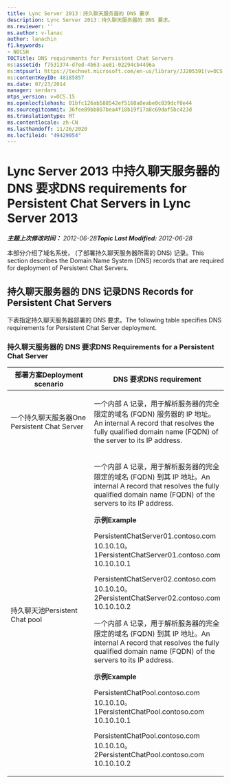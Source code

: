 ```yaml
---
title: Lync Server 2013：持久聊天服务器的 DNS 要求
description: Lync Server 2013：持久聊天服务器的 DNS 要求。
ms.reviewer: ''
ms.author: v-lanac
author: lanachin
f1.keywords:
- NOCSH
TOCTitle: DNS requirements for Persistent Chat Servers
ms:assetid: f7531374-d7ed-4b63-ae81-02294cb4496a
ms:mtpsurl: https://technet.microsoft.com/en-us/library/JJ205391(v=OCS.15)
ms:contentKeyID: 48185857
ms.date: 07/23/2014
manager: serdars
mtps_version: v=OCS.15
ms.openlocfilehash: 01bfc126ab588542ef5160a0eabe0c839dcf0e44
ms.sourcegitcommit: 36fee89bb887bea4f18b19f17a8c69daf5bc423d
ms.translationtype: MT
ms.contentlocale: zh-CN
ms.lasthandoff: 11/26/2020
ms.locfileid: "49429054"
---
```

# <a name="dns-requirements-for-persistent-chat-servers-in-lync-server-2013"></a><span data-ttu-id="f10c0-103">Lync Server 2013 中持久聊天服务器的 DNS 要求</span><span class="sxs-lookup"><span data-stu-id="f10c0-103">DNS requirements for Persistent Chat Servers in Lync Server 2013</span></span>

<div data-xmlns="http://www.w3.org/1999/xhtml">

<div class="topic" data-xmlns="http://www.w3.org/1999/xhtml" data-msxsl="urn:schemas-microsoft-com:xslt" data-cs="https://msdn.microsoft.com/">

<div data-asp="https://msdn2.microsoft.com/asp">



</div>

<div id="mainSection">

<div id="mainBody"><span data-ttu-id="f10c0-104">

<span> </span></span><span class="sxs-lookup"><span data-stu-id="f10c0-104">

<span> </span></span></span>

<span data-ttu-id="f10c0-105">_**主题上次修改时间：** 2012-06-28_</span><span class="sxs-lookup"><span data-stu-id="f10c0-105">_**Topic Last Modified:** 2012-06-28_</span></span>

<span data-ttu-id="f10c0-106">本部分介绍了域名系统， (了部署持久聊天服务器所需的 DNS) 记录。</span><span class="sxs-lookup"><span data-stu-id="f10c0-106">This section describes the Domain Name System (DNS) records that are required for deployment of Persistent Chat Servers.</span></span>

<div>

## <a name="dns-records-for-persistent-chat-servers"></a><span data-ttu-id="f10c0-107">持久聊天服务器的 DNS 记录</span><span class="sxs-lookup"><span data-stu-id="f10c0-107">DNS Records for Persistent Chat Servers</span></span>

<span data-ttu-id="f10c0-108">下表指定持久聊天服务器部署的 DNS 要求。</span><span class="sxs-lookup"><span data-stu-id="f10c0-108">The following table specifies DNS requirements for Persistent Chat Server deployment.</span></span>

### <a name="dns-requirements-for-a-persistent-chat-server"></a><span data-ttu-id="f10c0-109">持久聊天服务器的 DNS 要求</span><span class="sxs-lookup"><span data-stu-id="f10c0-109">DNS Requirements for a Persistent Chat Server</span></span>

<table>
<colgroup>
<col style="width: 50%" />
<col style="width: 50%" />
</colgroup>
<thead>
<tr class="header">
<th><span data-ttu-id="f10c0-110">部署方案</span><span class="sxs-lookup"><span data-stu-id="f10c0-110">Deployment scenario</span></span></th>
<th><span data-ttu-id="f10c0-111">DNS 要求</span><span class="sxs-lookup"><span data-stu-id="f10c0-111">DNS requirement</span></span></th>
</tr>
</thead>
<tbody>
<tr class="odd">
<td><p><span data-ttu-id="f10c0-112">一个持久聊天服务器</span><span class="sxs-lookup"><span data-stu-id="f10c0-112">One Persistent Chat Server</span></span></p></td>
<td><p><span data-ttu-id="f10c0-113">一个内部 A 记录，用于解析服务器的完全限定的域名 (FQDN) 服务器的 IP 地址。</span><span class="sxs-lookup"><span data-stu-id="f10c0-113">An internal A record that resolves the fully qualified domain name (FQDN) of the server to its IP address.</span></span></p></td>
</tr>
<tr class="even">
<td><p><span data-ttu-id="f10c0-114">持久聊天池</span><span class="sxs-lookup"><span data-stu-id="f10c0-114">Persistent Chat pool</span></span></p></td>
<td><p><span data-ttu-id="f10c0-115">一个内部 A 记录，用于解析服务器的完全限定的域名 (FQDN) 到其 IP 地址。</span><span class="sxs-lookup"><span data-stu-id="f10c0-115">An internal A record that resolves the fully qualified domain name (FQDN) of the servers to its IP address.</span></span></p>
<p><span data-ttu-id="f10c0-116"><strong>示例</strong></span><span class="sxs-lookup"><span data-stu-id="f10c0-116"><strong>Example</strong></span></span></p>
<p><span data-ttu-id="f10c0-117">PersistentChatServer01.contoso.com 10.10.10。1</span><span class="sxs-lookup"><span data-stu-id="f10c0-117">PersistentChatServer01.contoso.com     10.10.10.1</span></span></p>
<p><span data-ttu-id="f10c0-118">PersistentChatServer02.contoso.com 10.10.10。2</span><span class="sxs-lookup"><span data-stu-id="f10c0-118">PersistentChatServer02.contoso.com     10.10.10.2</span></span></p>
<p><span data-ttu-id="f10c0-119">一个内部 A 记录，用于解析服务器的完全限定的域名 (FQDN) 到其 IP 地址。</span><span class="sxs-lookup"><span data-stu-id="f10c0-119">An internal A record that resolves the fully qualified domain name (FQDN) of the servers to its IP address.</span></span></p>
<p><span data-ttu-id="f10c0-120"><strong>示例</strong></span><span class="sxs-lookup"><span data-stu-id="f10c0-120"><strong>Example</strong></span></span></p>
<p><span data-ttu-id="f10c0-121">PersistentChatPool.contoso.com 10.10.10。1</span><span class="sxs-lookup"><span data-stu-id="f10c0-121">PersistentChatPool.contoso.com    10.10.10.1</span></span></p>
<p><span data-ttu-id="f10c0-122">PersistentChatPool.contoso.com 10.10.10。2</span><span class="sxs-lookup"><span data-stu-id="f10c0-122">PersistentChatPool.contoso.com    10.10.10.2</span></span></p></td>
</tr>
</tbody>
</table><span data-ttu-id="f10c0-123">


</div>

</div>

<span> </span>

</div>

</div>

</span><span class="sxs-lookup"><span data-stu-id="f10c0-123">


</div>

</div>

<span> </span>

</div>

</div>

</span></span></div>

